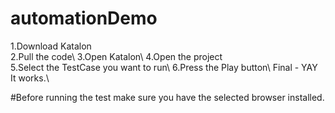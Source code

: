 # automationDemo

1.Download Katalon\
2.Pull the code\ 
3.Open Katalon\ 
4.Open the project\
5.Select the TestCase you want to run\ 
6.Press the Play button\ 
Final - YAY It works.\

#Before running the test make sure you have the selected browser installed.
 

